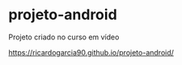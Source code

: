 # projeto-android
Projeto criado no curso em vídeo

https://ricardogarcia90.github.io/projeto-android/

